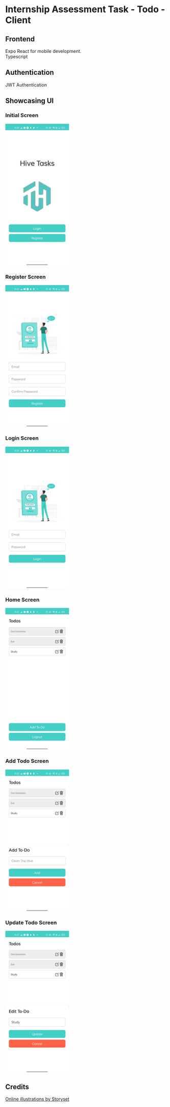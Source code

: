 # Internship Assessment Task - Todo - Client

## Frontend

Expo React for mobile development.  
Typescript

## Authentication

JWT Authentication

## Showcasing UI

### Initial Screen

<img src="/UI_Screenshots/Initial.jpg" width="200"/>

### Register Screen

<img src="/UI_Screenshots/Register.jpg" width="200"/>

### Login Screen

<img src="/UI_Screenshots/Login.jpg" width="200"/>

### Home Screen

<img src="/UI_Screenshots/Home.jpg" width="200"/>

### Add Todo Screen

<img src="/UI_Screenshots/Add.jpg" width="200"/>

### Update Todo Screen

<img src="/UI_Screenshots/Update.jpg" width="200"/>

## Credits

<a href="https://storyset.com/online">Online illustrations by Storyset</a>
